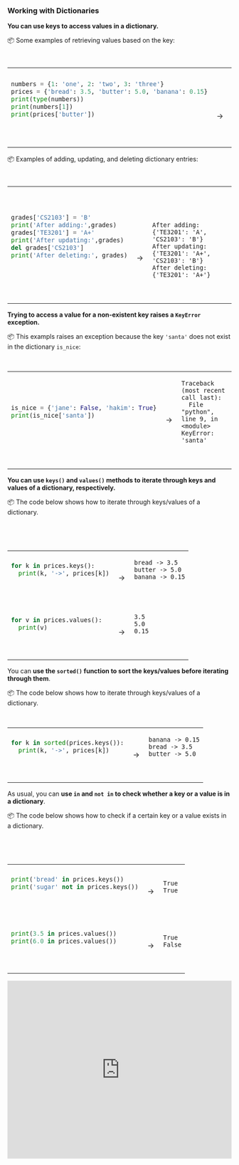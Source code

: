 ### Working with Dictionaries

**You can use keys to access values in a dictionary.**

<tip-box> 

:package: Some examples of retrieving values based on the key:

<table> 
<tr>
  <td>

```python
numbers = {1: 'one', 2: 'two', 3: 'three'}
prices = {'bread': 3.5, 'butter': 5.0, 'banana': 0.15}
print(type(numbers))
print(numbers[1])
print(prices['butter'])
```
  </td>
  <td><br><br>&nbsp;→&nbsp;</td>
  <td><br><br>

```
<class 'dict'>
one
5.0
```
  </td>
</tr>
</table>

:package: Examples of adding, updating, and deleting dictionary entries:

<table> 
<tr>
  <td>

```python
grades['CS2103'] = 'B'
print('After adding:',grades)
grades['TE3201'] = 'A+'
print('After updating:',grades)
del grades['CS2103']
print('After deleting:', grades)
```
  </td>
  <td><br><br><br>&nbsp;→&nbsp;</td>
  <td><br><br><br>

```
After adding: {'TE3201': 'A', 'CS2103': 'B'}
After updating: {'TE3201': 'A+', 'CS2103': 'B'}
After deleting: {'TE3201': 'A+'}
```
  </td>
</tr>
</table>
</tip-box>


**Trying to access a value for a non-existent key raises a `KeyError` exception.**

<tip-box> 

:package: This exampls raises an exception because the key `'santa'` does not exist in the dictionary `is_nice`:

<table> 
<tr>
  <td>

```python
is_nice = {'jane': False, 'hakim': True}
print(is_nice['santa'])
```
  </td>
  <td>&nbsp;→&nbsp;</td>
  <td>

```
Traceback (most recent call last):
  File "python", line 9, in <module>
KeyError: 'santa'
```
  </td>
</tr>
</table>

</tip-box>

**You can use `keys()` and `values()` methods to iterate through keys and values of a dictionary, respectively.**

<tip-box> 

:package: The code below shows how to iterate through keys/values of a dictionary.

<table> 
<tr>
  <td>

```python
for k in prices.keys():
  print(k, '->', prices[k])
```
  </td>
  <td>&nbsp;→&nbsp;</td>
  <td>

```
bread -> 3.5
butter -> 5.0
banana -> 0.15
```

  </td>
</tr> 
<tr>
  <td>

```python
for v in prices.values():
  print(v)
```
  </td>
  <td>&nbsp;→&nbsp;</td>
  <td>

```
3.5
5.0
0.15
```
  </td>
</tr>
</table>

</tip-box>

You can **use the `sorted()` function to sort the keys/values before iterating through them**.

<tip-box> 

:package: The code below shows how to iterate through keys/values of a dictionary.

<table> 
<tr>
  <td>

```python
for k in sorted(prices.keys()):
  print(k, '->', prices[k])
```
  </td>
  <td>&nbsp;→&nbsp;</td>
  <td>

```
banana -> 0.15
bread -> 3.5
butter -> 5.0
```

  </td>
</tr> 
</table>

</tip-box>

As usual, you can **use `in` and `not in` to check whether a key or a value is in a dictionary**.

<tip-box> 

:package: The code below shows how to check if a certain key or a value exists in a dictionary.

<table> 
<tr>
  <td>

```python
print('bread' in prices.keys())
print('sugar' not in prices.keys())
```
  </td>
  <td>&nbsp;→&nbsp;</td>
  <td>

```

True
True
```
  </td>
</tr>
<tr>
  <td>

```python
print(3.5 in prices.values())
print(6.0 in prices.values())
```
  </td>
  <td>&nbsp;→&nbsp;</td>
  <td>

```

True
False
```
  </td>
</tr>
</table>

</tip-box>

<panel type="seamless" header="%%:computer: Try your own%%">

<iframe height="400px" width="100%" src="https://repl.it/@pythonbasics/dictionaries-workingWith?lite=true" scrolling="no" frameborder="no" allowtransparency="true" allowfullscreen="true" sandbox="allow-forms allow-pointer-lock allow-popups allow-same-origin allow-scripts allow-modals"></iframe>

</panel>